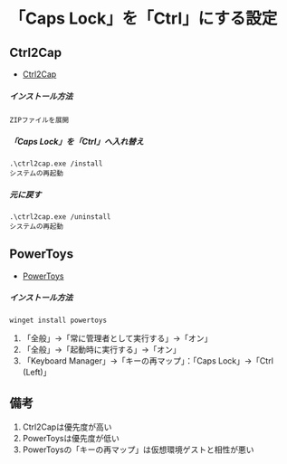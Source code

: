 # 「Caps Lock」を「Ctrl」にする設定

## Ctrl2Cap

- [Ctrl2Cap](https://docs.microsoft.com/en-us/sysinternals/downloads/ctrl2cap)

##### インストール方法

    ZIPファイルを展開

##### 「Caps Lock」を「Ctrl」へ入れ替え

    .\ctrl2cap.exe /install
    システムの再起動

##### 元に戻す

    .\ctrl2cap.exe /uninstall
    システムの再起動

## PowerToys

- [PowerToys](https://docs.microsoft.com/en-us/windows/powertoys/install)

##### インストール方法

    winget install powertoys

1. 「全般」→「常に管理者として実行する」→「オン」
2. 「全般」→「起動時に実行する」→「オン」
3. 「Keyboard Manager」→「キーの再マップ」：「Caps Lock」→「Ctrl (Left)」

## 備考

1. Ctrl2Capは優先度が高い
2. PowerToysは優先度が低い
3. PowerToysの「キーの再マップ」は仮想環境ゲストと相性が悪い
